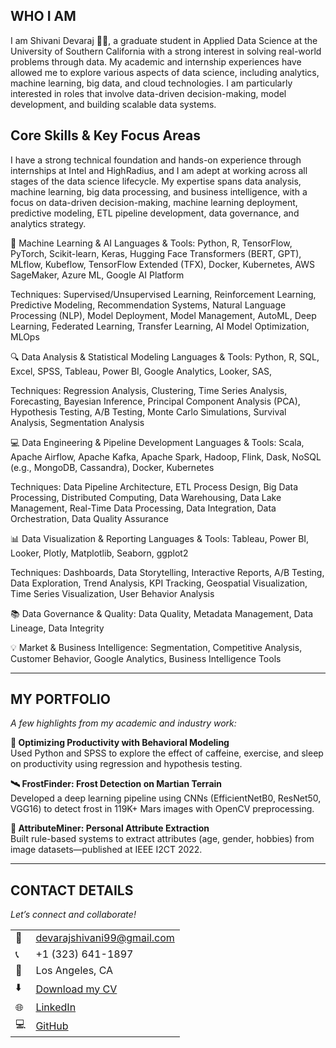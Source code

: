 <!--Section 1: Introduce your self-->
## WHO I AM

I am Shivani Devaraj 👩‍💻, a graduate student in Applied Data Science at the University of Southern California with a strong interest in solving real-world problems through data. My academic and internship experiences have allowed me to explore various aspects of data science, including analytics, machine learning, big data, and cloud technologies. I am particularly interested in roles that involve data-driven decision-making, model development, and building scalable data systems.

<!--Mention your top/relevant skills here - core and soft skills-->
## Core Skills & Key Focus Areas

I have a strong technical foundation and hands-on experience through internships at Intel and HighRadius, and I am adept at working across all stages of the data science lifecycle. My expertise spans data analysis, machine learning, big data processing, and business intelligence, with a focus on data-driven decision-making, machine learning deployment, predictive modeling, ETL pipeline development, data governance, and analytics strategy.

🤖 Machine Learning & AI
Languages & Tools: Python, R, TensorFlow, PyTorch, Scikit-learn, Keras, Hugging Face Transformers (BERT, GPT), MLflow, Kubeflow, TensorFlow Extended (TFX), Docker, Kubernetes, AWS SageMaker, Azure ML, Google AI Platform

Techniques: Supervised/Unsupervised Learning, Reinforcement Learning, Predictive Modeling, Recommendation Systems, Natural Language Processing (NLP), Model Deployment, Model Management, AutoML, Deep Learning, Federated Learning, Transfer Learning, AI Model Optimization, MLOps

🔍 Data Analysis & Statistical Modeling
Languages & Tools: Python, R, SQL, Excel, SPSS, Tableau, Power BI, Google Analytics, Looker, SAS, 

Techniques: Regression Analysis, Clustering, Time Series Analysis, Forecasting, Bayesian Inference, Principal Component Analysis (PCA), Hypothesis Testing, A/B Testing, Monte Carlo Simulations, Survival Analysis, Segmentation Analysis​

💻 Data Engineering & Pipeline Development
Languages & Tools: Scala, Apache Airflow, Apache Kafka, Apache Spark, Hadoop, Flink, Dask, NoSQL (e.g., MongoDB, Cassandra), Docker, Kubernetes

Techniques: Data Pipeline Architecture, ETL Process Design, Big Data Processing, Distributed Computing, Data Warehousing, Data Lake Management, Real-Time Data Processing, Data Integration, Data Orchestration, Data Quality Assurance

📊 Data Visualization & Reporting
Languages & Tools: Tableau, Power BI, Looker, Plotly, Matplotlib, Seaborn, ggplot2

Techniques: Dashboards, Data Storytelling, Interactive Reports, A/B Testing, Data Exploration, Trend Analysis, KPI Tracking, Geospatial Visualization, Time Series Visualization, User Behavior Analysis

📚 Data Governance & Quality: Data Quality, Metadata Management, Data Lineage, Data Integrity

💡 Market & Business Intelligence: Segmentation, Competitive Analysis, Customer Behavior, Google Analytics, Business Intelligence Tools

---

<!--Section 2: List 3-4 key projects-->
## MY PORTFOLIO 

*A few highlights from my academic and industry work:*

**🧠 Optimizing Productivity with Behavioral Modeling**  
Used Python and SPSS to explore the effect of caffeine, exercise, and sleep on productivity using regression and hypothesis testing.

**🛰️ FrostFinder: Frost Detection on Martian Terrain**  
Developed a deep learning pipeline using CNNs (EfficientNetB0, ResNet50, VGG16) to detect frost in 119K+ Mars images with OpenCV preprocessing.

**👤 AttributeMiner: Personal Attribute Extraction**  
Built rule-based systems to extract attributes (age, gender, hobbies) from image datasets—published at IEEE I2CT 2022.

---

## CONTACT DETAILS

*Let’s connect and collaborate!*

<table>
  <tbody>
    <tr>
      <td>📧</td>
      <td><a href="mailto:devarajshivani99@gmail.com">devarajshivani99@gmail.com</a></td>
    </tr>
    <tr>
      <td>📞</td>
      <td>+1 (323) 641-1897</td>
    </tr>
    <tr>
      <td>📍</td>
      <td>Los Angeles, CA</td>
    </tr>
    <tr>
      <td>⬇️</td>
      <td><a href="https://github.com/ShivaniDevaraj/ShivaniDevaraj.github.io/blob/main/docs/Devaraj_Shivani_Resume.pdf">Download my CV</a></td>
    </tr>
    <tr>
      <td>🌐</td>
      <td><a href="https://linkedin.com/in/shivanidevaraj">LinkedIn</a></td>
    </tr>
    <tr>
      <td>💻</td>
      <td><a href="https://github.com/ShivaniDevaraj">GitHub</a></td>
    </tr>
  </tbody>
</table>
